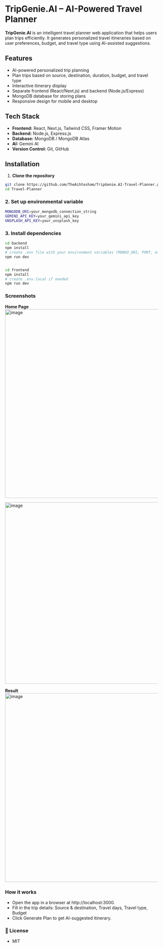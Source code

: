 # TripGenie.AI – AI-Powered Travel Planner

**TripGenie.AI** is an intelligent travel planner web application that helps users plan trips efficiently. It generates personalized travel itineraries based on user preferences, budget, and travel type using AI-assisted suggestions.


## Features

- AI-powered personalized trip planning  
- Plan trips based on source, destination, duration, budget, and travel type  
- Interactive itinerary display  
- Separate frontend (React/Next.js) and backend (Node.js/Express)  
- MongoDB database for storing plans  
- Responsive design for mobile and desktop  


## Tech Stack

- **Frontend:** React, Next.js, Tailwind CSS, Framer Motion  
- **Backend:** Node.js, Express.js  
- **Database:** MongoDB / MongoDB Atlas  
- **AI:** Gemini AI  
- **Version Control:** Git, GitHub  

## Installation

1. **Clone the repository**

```bash
git clone https://github.com/TheAihtesham/TripGenie.AI-Travel-Planner.git
cd Travel-Planner
```
### 2. Set up environmental variable

```bash
MONGODB_URI=your_mongodb_connection_string
GEMINI_API_KEY=your_gemini_api_key
UNSPLASH_API_KEY=your_unsplash_key
```
### 3. Install dependencies

```bash
cd backend
npm install
# create .env file with your environment variables (MONGO_URI, PORT, etc.)
npm run dev


cd frontend
npm install
# create .env.local if needed
npm run dev
```

###  Screenshots

**Home Page**
<img width="1324" height="621" alt="image" src="https://github.com/user-attachments/assets/81c62195-0e7c-4412-80e9-90d00ffcaa1a" />


<img width="551" height="597" alt="image" src="https://github.com/user-attachments/assets/b5ff8a5b-3f31-4700-9463-ad7d5ecd1dd2" />

**Result**
<img width="1324" height="621" alt="image" src="https://github.com/user-attachments/assets/1a6f4a91-9154-4df7-813d-f4118eecaf76" />



###  How it works

- Open the app in a browser at http://localhost:3000.
- Fill in the trip details:
  Source & destination,
  Travel days,
  Travel type,
  Budget
- Click Generate Plan to get AI-suggested itinerary.

###  📄 License
- MIT
